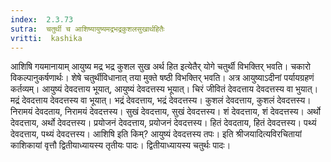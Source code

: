 ```yaml
---
index:  2.3.73
sutra:  चतुर्थी च आशिष्यायुष्यमद्रभद्रकुशलसुखार्थहितैः
vritti:  kashika 
---
```


आशिषि गयमानायाम् आयुष्य मद्र भद्र कुशल सुख अर्थ हित इत्येतैर् योगे चतुर्थी विभक्तिर् भवति। चकारो विकल्पानुकर्षणार्थः। शेषे चतुर्थीविधानात् तया मुक्ते षष्ठी विभक्तिर् भवति। अत्र आयुष्याऽदीनां पर्यायग्रहणं कर्तव्यम्। आयुष्यं देवदत्ताय भूयात्, आयुष्यं देवदत्तस्य भूयात्। चिरं जीवितं देवदत्ताय देवदत्तस्य वा भुयात्। मद्रं देवदत्ताय देवदत्तस्य वा भूयात्। भद्रं देवदत्ताय, भद्रं देवदत्तस्य। कुशलं देवदत्ताय, कुशलं देवदत्तस्य। निरामयं देवदताय, निरामयं देवदत्तस्य। सुखं देवदत्ताय, सुखं देवदत्तस्य। शं देवदत्ताय, शं देवदत्तस्य। अर्थो देवदत्ताय, अर्थो देवदत्तस्य। प्रयोजनं देवदत्ताय, प्रयोजनं देवदत्तस्य। हितं देवदताय, हितं देवदत्तस्य। पथ्यं देवदत्ताय, पथ्यं देवदत्तस्य। आशिषि इति किम्? आयुष्यं देवदत्तस्य तपः। इति श्रीजयादित्यविरचितायां काशिकायां वृत्तौ द्वितीयाध्यायस्य तृतीयः पादः। द्वितीयाध्यायस्य चतुर्थः पादः।

